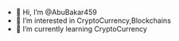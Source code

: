 - 👋 Hi, I’m @AbuBakar459
- 👀 I’m interested in CryptoCurrency,Blockchains
- 🌱 I’m currently learning CryptoCurrency 
<!---
AbuBakar459/AbuBakar459 is a ✨ special ✨ repository because its `README.md` (this file) appears on your GitHub profile.
You can click the Preview link to take a look at your changes.
--->
